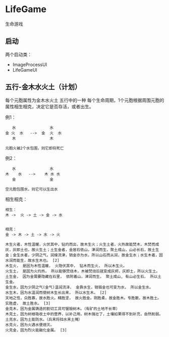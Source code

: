 # LifeGame
生命游戏

## 启动
两个启动类：
* ImageProcessUI
* LifeGameUI


## 五行-金木水火土（计划）
每个元胞属性为金木水火土 五行中的一种
每个生命周期，1个元胞根据周围元胞的属性相生相克，决定它是否存活，或者出生。

例1：
```
   水               水
金 火  水   -->  金  火  水
   木               木

元胞火被2个水包围，则它即将死亡
```

例2：
```
   水               水
木    水   -->    木 水 水 
   金               金

空元胞包围水，则它可以生出水
```

相生相克：
```
相生：
木 ->  火 -> 土 -> 金 -> 水


相克：
金 -> 木 -> 土 -> 水 -> 火

木生火者，木性温暖，火伏其中，钻灼而出，故木生火；火生土者，火热故能焚木，木焚而成灰，灰即土也，故火生土；土生金者，金居石依山，津润而生，聚土成山，山必长石，故土生金；金生水者，少阴之气，润燥流津，销金亦为水，所以山石而从润，故金生水；水生木者，因水润而能生，故水生木也。 [2] 
木生火， 是因为木性温暖， 火隐伏其中， 钻木而生火， 所以木生火。
火生土， 是因为火灼热， 所以能够焚烧木，木被焚烧后就变成灰烬，灰即土，所以火生土。
土生金， 因为金需要隐藏在石里， 依附着山，津润而生， 聚土成山, 有山必生石， 所以土生金。
金生水，因为少阴之气(金气)温润流泽， 金靠水生，销锻金也可变为水， 所以金生水。
水生木，因为水温润而使树木生长出来， 所以水生木。 [2] 
天地之性，众胜寡，故水胜火。精胜坚， 故火胜金。刚胜柔，故金胜木。专胜散，故木胜土。实胜虚， 故土胜水。 [3] 
金克木，因为金属铸造的割切工具可锯毁树木。（有矿的土地不长草）
木克土，因为树根吸收土中的营养，以补己用，树木强壮了，土壤如果得不到补充，自然削弱。
土克水，因为土能防水。（兵来将挡水来土掩）
水克火，因为火遇水便熄灭。
火克金，因为烈火能融化金属。 [3]  
```